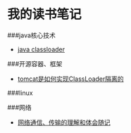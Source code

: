 # 我的读书笔记
###java核心技术
- [java classloader](./classloader.md)

###开源容器、框架
- [tomcat是如何实现ClassLoader隔离的](./tomcat_classloader.md) 
 
###linux

###网络

- [网络通信、传输的理解和体会随记](./network_note1.md)

